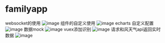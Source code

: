 # familyapp
websocket的使用
![image](https://user-images.githubusercontent.com/100196583/216496962-fbb2c33b-1d57-4c91-a41a-c4c2692ab985.png)
组件的自定义使用
![image](https://user-images.githubusercontent.com/100196583/216497007-b9c18228-f5f1-4e38-89ae-8dc866c1811f.png)
echarts 自定义配置
![image](https://user-images.githubusercontent.com/100196583/216497176-98f18e5e-1773-4757-8a9c-d64fc4326e70.png)
数据mock
![image](https://user-images.githubusercontent.com/100196583/216497310-084e58dc-56ec-40e8-9d09-462b35c8e030.png)
vuex添加识别
![image](https://user-images.githubusercontent.com/100196583/216497394-2891079c-cbd9-4ce8-8f0e-68d39a0c1906.png)
请求和风天气api返回实时数据
![image](https://user-images.githubusercontent.com/100196583/216497553-19035d0c-56fb-4284-b78a-f3c7d74d1ee3.png)
